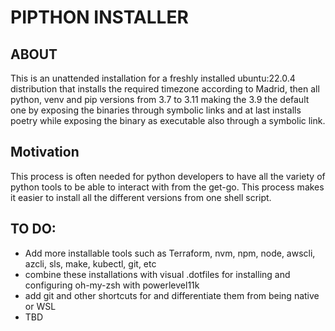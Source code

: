 # PIPTHON INSTALLER

## ABOUT

This is an unattended installation for a freshly installed ubuntu:22.0.4 distribution that installs the required
timezone according to Madrid, then all python, venv and pip versions from 3.7 to 3.11 making the 3.9 the default one by
exposing the binaries through symbolic links and at last installs poetry while exposing the binary as executable also
through a symbolic link.

## Motivation

This process is often needed for python developers to have all the variety of python tools to be able to interact with
from the get-go. This process makes it easier to install all the different versions from one shell script.

## TO DO:

+ Add more installable tools such as Terraform, nvm, npm, node, awscli, azcli, sls, make, kubectl, git, etc
+ combine these installations with visual .dotfiles for installing and configuring oh-my-zsh with powerlevel11k
+ add git and other shortcuts for and differentiate them from being native or WSL
+ TBD
